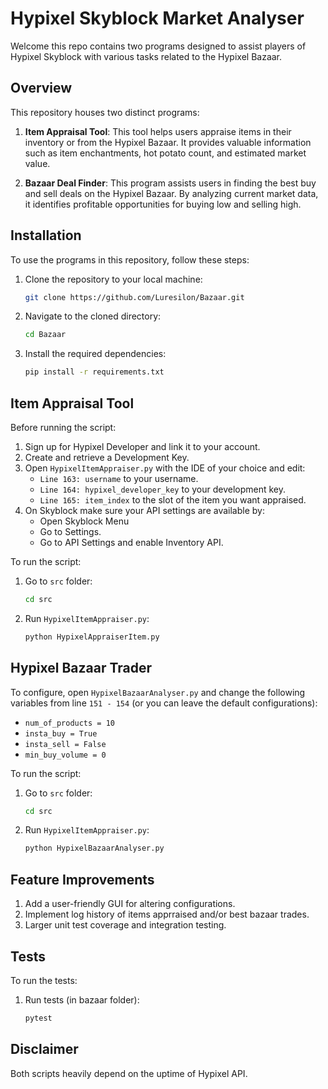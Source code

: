 # Hypixel Skyblock Market Analyser

Welcome this repo contains two programs designed to assist players of Hypixel Skyblock with various tasks related to the Hypixel Bazaar.

## Overview

This repository houses two distinct programs:

1. **Item Appraisal Tool**: This tool helps users appraise items in their inventory or from the Hypixel Bazaar. It provides valuable information such as item enchantments, hot potato count, and estimated market value.

2. **Bazaar Deal Finder**: This program assists users in finding the best buy and sell deals on the Hypixel Bazaar. By analyzing current market data, it identifies profitable opportunities for buying low and selling high.

## Installation

To use the programs in this repository, follow these steps:

1. Clone the repository to your local machine:

    ```bash
    git clone https://github.com/Luresilon/Bazaar.git
    ```

2. Navigate to the cloned directory:

    ```bash
    cd Bazaar
    ```

3. Install the required dependencies:

    ```bash
    pip install -r requirements.txt
    ```

## Item Appraisal Tool

Before running the script:
 1. Sign up for Hypixel Developer and link it to your account.
 2. Create and retrieve a Development Key.
 3. Open ```HypixelItemAppraiser.py``` with the IDE of your choice and edit:
     - ```Line 163: username``` to your username.
     - ```Line 164: hypixel_developer_key``` to your development key.  
     - ```Line 165: item_index``` to the slot of the item you want appraised.
 4. On Skyblock make sure your API settings are available by:
     - Open Skyblock Menu
     - Go to Settings.
     - Go to API Settings and enable Inventory API.

To run the script:

 1. Go to ```src``` folder:
    ```bash
    cd src
    ```
 2. Run ```HypixelItemAppraiser.py```:
    ```bash
    python HypixelAppraiserItem.py
    ```

## Hypixel Bazaar Trader

To configure, open ```HypixelBazaarAnalyser.py``` and change the following variables from line ```151 - 154``` (or you can leave the default configurations):
 - ```num_of_products = 10```
 - ```insta_buy = True```
 - ```insta_sell = False```
 - ```min_buy_volume = 0```

To run the script:
1. Go to ```src``` folder:
    ```bash
    cd src
    ```
 2. Run ```HypixelItemAppraiser.py```:
    ```bash
    python HypixelBazaarAnalyser.py
    ```

## Feature Improvements
 1. Add a user-friendly GUI for altering configurations.
 2. Implement log history of items apprraised and/or best bazaar trades.
 3. Larger unit test coverage and integration testing.

## Tests

To run the tests:

 1. Run tests (in bazaar folder):
    ```bash
    pytest
    ```

## Disclaimer
Both scripts heavily depend on the uptime of Hypixel API.